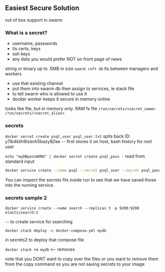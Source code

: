 ## Easiest Secure Solution

out of box support in swarm

### What is a secret?
  - username, passwords
  - tls certs, keys
  - ssh keys
  - any data you would prefer NOT on front page of news

string or binary up to .5MB in size
`swarm raft db`
tls between managers and workers
  - use that existing channel
  - put them into swarm db then assign to services, ie stack file
  - to tell swarm who is allowed to use it
  - docker worker keeps it secure in memory online

looks like file, but in memory only. RAM fs file
`/run/secrets/<secret_name>`
`/run/secrets/<secret_alias>`

### secrets
`docker secret create psql_user psql_user.txt`
spits back ID: y7lb4klih9tzenh5bazy8j1ae
-- first stores it on host, bash history for root user

`echo "myDBpassWORD" | docker secret create psql_pass -`
read from standard input

```sh
docker service create --name psql --secret psql_user --secret psql_pass -e POSTGRES_PASSWORD_FILE=/run/secrets/psql_pass -e POSTGRES_USER_FILE=/run/secrets/psql_user postgres
```
You can inspect the secrets fils inside run to see that we have saved those into the running service.


### secrets sample 2
`docker service create --name search --replicas 3 -p 9200:9200 elasticsearch:2`

-- to create service for searching

`docker stack deploy -c docker-compose.yml mydb`

in secrets2 to deploy that compose file

`docker stack rm mydb` <-- removes

note that you DONT want to copy over the files or you want to remove them from the copy command so you are not saving secrets to your image
